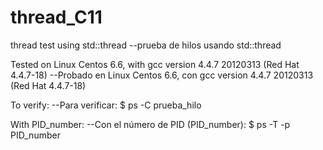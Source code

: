 # thread_C11
thread test using std::thread
--prueba de hilos usando std::thread

Tested on Linux Centos 6.6, with gcc version 4.4.7 20120313 (Red Hat 4.4.7-18)
--Probado en Linux Centos 6.6, con gcc version 4.4.7 20120313 (Red Hat 4.4.7-18)

To verify:
--Para verificar:
$ ps -C prueba_hilo

With PID_number:
--Con el número de PID (PID_number):
$ ps -T -p PID_number

